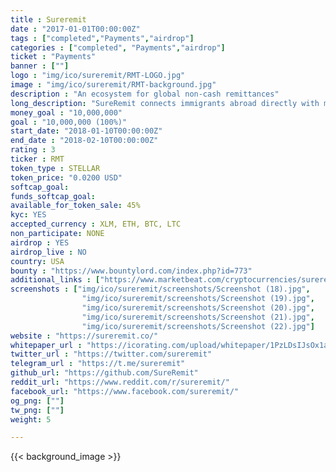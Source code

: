```yaml
---
title : Sureremit
date : "2017-01-01T00:00:00Z"
tags : ["completed","Payments","airdrop"]
categories : ["completed", "Payments","airdrop"]
ticket : "Payments"
banner : [""]
logo : "img/ico/sureremit/RMT-LOGO.jpg"
image : "img/ico/sureremit/RMT-background.jpg"
description : "An ecosystem for global non-cash remittances"
long_description: "SureRemit connects immigrants abroad directly with merchants that provide the services needed by their loved ones back home. With Remit tokens, immigrants all over the world can access digital shopping vouchers that can be spent by loved ones on goods and services at accepting merchants wherever they are. They can also pay for hundreds of utility bills and mobile airtime credits directly from the SureRemit application.."
money_goal : "10,000,000"
goal : "10,000,000 (100%)"
start_date: "2018-01-10T00:00:00Z"
end_date : "2018-02-10T00:00:00Z"
rating : 3
ticker : RMT
token_type : STELLAR
token_price: "0.0200 USD"
softcap_goal:  
funds_softcap_goal:  
available_for_token_sale: 45%
kyc: YES
accepted_currency : XLM, ETH, BTC, LTC
non_participate: NONE  
airdrop : YES
airdrop_live : NO
country: USA
bounty : "https://www.bountylord.com/index.php?id=773"
additional_links : ["https://www.marketbeat.com/cryptocurrencies/sureremit/"]
screenshots : ["img/ico/sureremit/screenshots/Screenshot (18).jpg",
                "img/ico/sureremit/screenshots/Screenshot (19).jpg",
                "img/ico/sureremit/screenshots/Screenshot (20).jpg",
                "img/ico/sureremit/screenshots/Screenshot (21).jpg",
                "img/ico/sureremit/screenshots/Screenshot (22).jpg"]
website : "https://sureremit.co/"
whitepaper_url : "https://icorating.com/upload/whitepaper/1PzLDsIJsOx1aeFXEUK8Wy9JsnLuoNulxIrYOhVu.pdf"
twitter_url : "https://twitter.com/sureremit"
telegram_url : "https://t.me/sureremit"
github_url: "https://github.com/SureRemit"
reddit_url: "https://www.reddit.com/r/sureremit/"
facebook_url: "https://www.facebook.com/sureremit/"
og_png: [""]
tw_png: [""]
weight: 5

---
```



{{< background_image >}}
